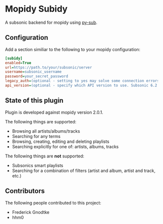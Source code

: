 # Mopidy Subidy

A subsonic backend for mopidy using [py-sub](https://github.com/crustymonkey/py-sonic).

## Configuration

Add a section similiar to the following to your mopidy configuration:

```ini
[subidy]
enabled=True
url=https://path.to/your/subsonic/server
username=subsonic_username
password=your_secret_password
legacy_auth=(optional - setting to yes may solve some connection errors)
api_version=(optional - specify which API version to use. Subsonic 6.2 uses 1.14.0)
```

## State of this plugin

Plugin is developed against mopidy version 2.0.1.

The following things are supported:

 * Browsing all artists/albums/tracks
 * Searching for any terms
 * Browsing, creating, editing and deleting playlists
 * Searching explicitly for one of: artists, albums, tracks

The following things are **not** supported:

  * Subsonics smart playlists
  * Searching for a combination of filters (artist and album, artist and track, etc.)

## Contributors

The following people contributed to this project:
 - Frederick Gnodtke
 - hhm0
